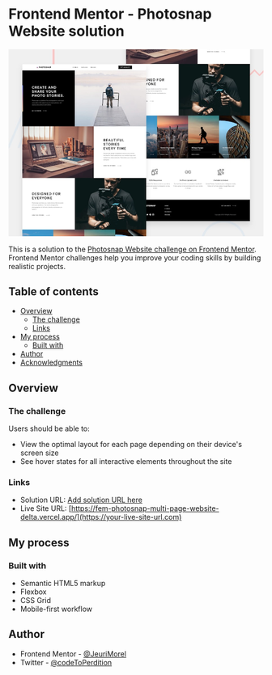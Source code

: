 # Frontend Mentor - Photosnap Website solution

![Design preview for the Photosnap Website coding challenge](./preview.jpg)

This is a solution to the [Photosnap Website challenge on Frontend Mentor](https://www.frontendmentor.io/challenges/photosnap-multipage-website-nMDSrNmNW). Frontend Mentor challenges help you improve your coding skills by building realistic projects. 

## Table of contents

- [Overview](#overview)
  - [The challenge](#the-challenge)
  - [Links](#links)
- [My process](#my-process)
  - [Built with](#built-with)
- [Author](#author)
- [Acknowledgments](#acknowledgments)


## Overview

### The challenge

Users should be able to:

- View the optimal layout for each page depending on their device's screen size
- See hover states for all interactive elements throughout the site


### Links

- Solution URL: [Add solution URL here](https://your-solution-url.com)
- Live Site URL: [https://fem-photosnap-multi-page-website-delta.vercel.app/](https://your-live-site-url.com)

## My process

### Built with

- Semantic HTML5 markup
- Flexbox
- CSS Grid
- Mobile-first workflow


## Author

- Frontend Mentor - [@JeuriMorel](https://www.frontendmentor.io/profile/JeuriMorel)
- Twitter - [@codeToPerdition](https://twitter.com/codeToPerdition)
